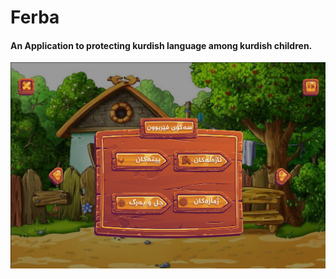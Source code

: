 # Ferba
#### An Application to protecting kurdish language among kurdish children.
![image](https://github.com/AyshaGull12/Ferba/blob/master/Images/Ferba1.png)
